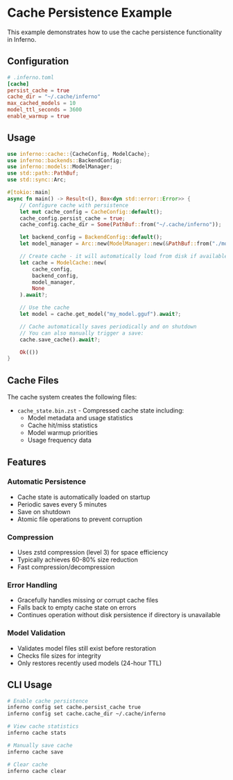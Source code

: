 # Cache Persistence Example

This example demonstrates how to use the cache persistence functionality in Inferno.

## Configuration

```toml
# .inferno.toml
[cache]
persist_cache = true
cache_dir = "~/.cache/inferno"
max_cached_models = 10
model_ttl_seconds = 3600
enable_warmup = true
```

## Usage

```rust
use inferno::cache::{CacheConfig, ModelCache};
use inferno::backends::BackendConfig;
use inferno::models::ModelManager;
use std::path::PathBuf;
use std::sync::Arc;

#[tokio::main]
async fn main() -> Result<(), Box<dyn std::error::Error>> {
    // Configure cache with persistence
    let mut cache_config = CacheConfig::default();
    cache_config.persist_cache = true;
    cache_config.cache_dir = Some(PathBuf::from("~/.cache/inferno"));

    let backend_config = BackendConfig::default();
    let model_manager = Arc::new(ModelManager::new(&PathBuf::from("./models")));

    // Create cache - it will automatically load from disk if available
    let cache = ModelCache::new(
        cache_config,
        backend_config,
        model_manager,
        None
    ).await?;

    // Use the cache
    let model = cache.get_model("my_model.gguf").await?;

    // Cache automatically saves periodically and on shutdown
    // You can also manually trigger a save:
    cache.save_cache().await?;

    Ok(())
}
```

## Cache Files

The cache system creates the following files:

- `cache_state.bin.zst` - Compressed cache state including:
  - Model metadata and usage statistics
  - Cache hit/miss statistics
  - Model warmup priorities
  - Usage frequency data

## Features

### Automatic Persistence
- Cache state is automatically loaded on startup
- Periodic saves every 5 minutes
- Save on shutdown
- Atomic file operations to prevent corruption

### Compression
- Uses zstd compression (level 3) for space efficiency
- Typically achieves 60-80% size reduction
- Fast compression/decompression

### Error Handling
- Gracefully handles missing or corrupt cache files
- Falls back to empty cache state on errors
- Continues operation without disk persistence if directory is unavailable

### Model Validation
- Validates model files still exist before restoration
- Checks file sizes for integrity
- Only restores recently used models (24-hour TTL)

## CLI Usage

```bash
# Enable cache persistence
inferno config set cache.persist_cache true
inferno config set cache.cache_dir ~/.cache/inferno

# View cache statistics
inferno cache stats

# Manually save cache
inferno cache save

# Clear cache
inferno cache clear
```